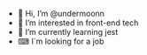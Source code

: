 - 👋 Hi, I’m @undermoonn
- 👀 I’m interested in front-end tech
- 🌱 I’m currently learning jest
- ⌨ I`m looking for a job

<!---
undermoonn/undermoonn is a ✨ special ✨ repository because its `README.md` (this file) appears on your GitHub profile.
You can click the Preview link to take a look at your changes.
--->
